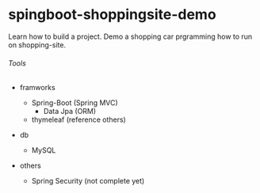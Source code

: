 # spingboot-shoppingsite-demo
Learn how to build a project.
Demo a shopping car prgramming how to run on shopping-site.

###### Tools
* framworks  
  * Spring-Boot (Spring MVC)
    * Data Jpa (ORM)
  * thymeleaf (reference others)
  
* db  
  * MySQL
  
* others
  * Spring Security (not complete yet)
  
  
